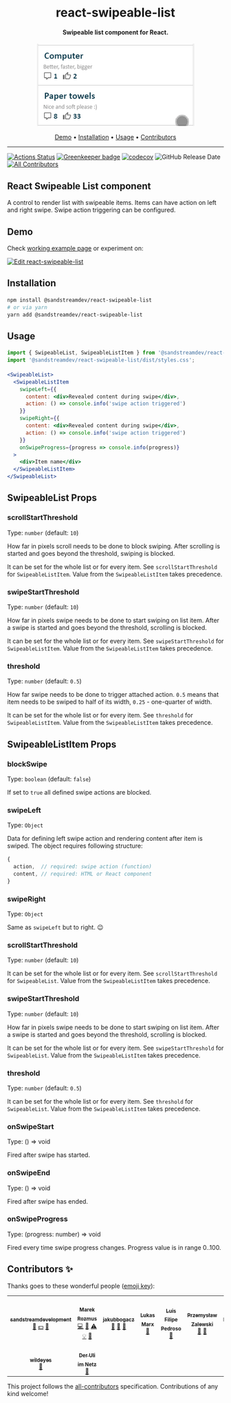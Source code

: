 <h1 align="center">react-swipeable-list</h1>
<h4 align="center">Swipeable list component for React.</h4>
<p align="center">
  <img src="docs/example.gif"></img>
</p>

<p align="center">
  <a href="#demo">Demo</a> •
  <a href="#installation">Installation</a> •
  <a href="#usage">Usage</a> •
  <a href="#contributors-">Contributors</a>
</p>

<hr />

[![Actions Status](https://github.com/sandstreamdev/react-swipeable-list/workflows/Node%20CI/badge.svg)](https://github.com/sandstreamdev/react-swipeable-list/actions)
[![Greenkeeper badge](https://badges.greenkeeper.io/sandstreamdev/react-swipeable-list.svg)](https://greenkeeper.io/)
[![codecov](https://codecov.io/gh/sandstreamdev/react-swipeable-list/branch/master/graph/badge.svg)](https://codecov.io/gh/sandstreamdev/react-swipeable-list)
![GitHub Release Date](https://img.shields.io/github/release-date/sandstreamdev/react-swipeable-list)
[![All Contributors](https://img.shields.io/badge/all_contributors-9-orange.svg?style=flat-square)](#contributors)

## React Swipeable List component

A control to render list with swipeable items. Items can have action on left and right swipe. Swipe action triggering can be configured.

## Demo

Check [working example page](https://sandstreamdev.github.io/react-swipeable-list/) or experiment on:

[![Edit react-swipeable-list](https://codesandbox.io/static/img/play-codesandbox.svg)](https://codesandbox.io/s/github/sandstreamdev/react-swipeable-list/tree/master/examples)

## Installation

```bash
npm install @sandstreamdev/react-swipeable-list
# or via yarn
yarn add @sandstreamdev/react-swipeable-list
```

## Usage

```jsx
import { SwipeableList, SwipeableListItem } from '@sandstreamdev/react-swipeable-list';
import '@sandstreamdev/react-swipeable-list/dist/styles.css';

<SwipeableList>
  <SwipeableListItem
    swipeLeft={{
      content: <div>Revealed content during swipe</div>,
      action: () => console.info('swipe action triggered')
    }}
    swipeRight={{
      content: <div>Revealed content during swipe</div>,
      action: () => console.info('swipe action triggered')
    }}
    onSwipeProgress={progress => console.info(progress)}
  >
    <div>Item name</div>
  </SwipeableListItem>
</SwipeableList>
```

## SwipeableList Props

### scrollStartThreshold

Type: `number` (default: `10`)

How far in pixels scroll needs to be done to block swiping. After scrolling is started and goes beyond the threshold, swiping is blocked.

It can be set for the whole list or for every item. See `scrollStartThreshold` for `SwipeableListItem`. Value from the `SwipeableListItem` takes precedence.

### swipeStartThreshold

Type: `number` (default: `10`)

How far in pixels swipe needs to be done to start swiping on list item. After a swipe is started and goes beyond the threshold, scrolling is blocked.

It can be set for the whole list or for every item. See `swipeStartThreshold` for `SwipeableListItem`. Value from the `SwipeableListItem` takes precedence.

### threshold

Type: `number` (default: `0.5`)

How far swipe needs to be done to trigger attached action. `0.5` means that item needs to be swiped to half of its width, `0.25` - one-quarter of width.

It can be set for the whole list or for every item. See `threshold` for `SwipeableListItem`. Value from the `SwipeableListItem` takes precedence.

## SwipeableListItem Props

### blockSwipe

Type: `boolean` (default: `false`)

If set to `true` all defined swipe actions are blocked.

### swipeLeft

Type: `Object`

Data for defining left swipe action and rendering content after item is swiped. The object requires following structure:

```js
{
  action,  // required: swipe action (function)
  content, // required: HTML or React component
}
```

### swipeRight

Type: `Object`

Same as `swipeLeft` but to right. :wink:

### scrollStartThreshold

Type: `number` (default: `10`)

It can be set for the whole list or for every item. See `scrollStartThreshold` for `SwipeableList`. Value from the `SwipeableListItem` takes precedence.

### swipeStartThreshold

Type: `number` (default: `10`)

How far in pixels swipe needs to be done to start swiping on list item. After a swipe is started and goes beyond the threshold, scrolling is blocked.

It can be set for the whole list or for every item. See `swipeStartThreshold` for `SwipeableList`. Value from the `SwipeableListItem` takes precedence.

### threshold

Type: `number` (default: `0.5`)

It can be set for the whole list or for every item. See `threshold` for `SwipeableList`. Value from the `SwipeableListItem` takes precedence.

### onSwipeStart

Type: () => void

Fired after swipe has started.

### onSwipeEnd

Type: () => void

Fired after swipe has ended.

### onSwipeProgress

Type: (progress: number) => void

Fired every time swipe progress changes. Progress value is in range 0..100.

## Contributors ✨

Thanks goes to these wonderful people ([emoji key](https://allcontributors.org/docs/en/emoji-key)):

<!-- ALL-CONTRIBUTORS-LIST:START - Do not remove or modify this section -->
<!-- prettier-ignore-start -->
<!-- markdownlint-disable -->
<table>
  <tr>
    <td align="center"><a href="https://github.com/sandstreamdevelopment"><img src="https://avatars2.githubusercontent.com/u/44231396?v=4" width="100px;" alt=""/><br /><sub><b>sandstreamdevelopment</b></sub></a><br /><a href="#business-sandstreamdevelopment" title="Business development">💼</a> <a href="#financial-sandstreamdevelopment" title="Financial">💵</a> <a href="#ideas-sandstreamdevelopment" title="Ideas, Planning, & Feedback">🤔</a></td>
    <td align="center"><a href="https://github.com/marekrozmus"><img src="https://avatars3.githubusercontent.com/u/26272040?v=4" width="100px;" alt=""/><br /><sub><b>Marek Rozmus</b></sub></a><br /><a href="https://github.com/sandstreamdev/react-swipeable-list/commits?author=marekrozmus" title="Code">💻</a> <a href="https://github.com/sandstreamdev/react-swipeable-list/commits?author=marekrozmus" title="Documentation">📖</a> <a href="https://github.com/sandstreamdev/react-swipeable-list/commits?author=marekrozmus" title="Tests">⚠️</a> <a href="#example-marekrozmus" title="Examples">💡</a> <a href="#ideas-marekrozmus" title="Ideas, Planning, & Feedback">🤔</a></td>
    <td align="center"><a href="https://github.com/jakubbogacz"><img src="https://avatars3.githubusercontent.com/u/26272028?v=4" width="100px;" alt=""/><br /><sub><b>jakubbogacz</b></sub></a><br /><a href="https://github.com/sandstreamdev/react-swipeable-list/pulls?q=is%3Apr+reviewed-by%3Ajakubbogacz" title="Reviewed Pull Requests">👀</a> <a href="#ideas-jakubbogacz" title="Ideas, Planning, & Feedback">🤔</a> <a href="https://github.com/sandstreamdev/react-swipeable-list/commits?author=jakubbogacz" title="Documentation">📖</a></td>
    <td align="center"><a href="https://github.com/LukasMarx"><img src="https://avatars0.githubusercontent.com/u/8080408?v=4" width="100px;" alt=""/><br /><sub><b>Lukas Marx</b></sub></a><br /><a href="#ideas-LukasMarx" title="Ideas, Planning, & Feedback">🤔</a></td>
    <td align="center"><a href="https://www.linkedin.com/in/luis-filipe42/"><img src="https://avatars1.githubusercontent.com/u/29440533?v=4" width="100px;" alt=""/><br /><sub><b>Luis Filipe Pedroso</b></sub></a><br /><a href="https://github.com/sandstreamdev/react-swipeable-list/issues?q=author%3ALuisFilipePedroso" title="Bug reports">🐛</a></td>
    <td align="center"><a href="https://github.com/przemyslawzalewski"><img src="https://avatars0.githubusercontent.com/u/30114244?v=4" width="100px;" alt=""/><br /><sub><b>Przemysław Zalewski</b></sub></a><br /><a href="#maintenance-przemyslawzalewski" title="Maintenance">🚧</a> <a href="https://github.com/sandstreamdev/react-swipeable-list/pulls?q=is%3Apr+reviewed-by%3Aprzemyslawzalewski" title="Reviewed Pull Requests">👀</a></td>
    <td align="center"><a href="https://marktension.github.io/tension_design/"><img src="https://avatars0.githubusercontent.com/u/16321685?v=4" width="100px;" alt=""/><br /><sub><b>MarkTension</b></sub></a><br /><a href="https://github.com/sandstreamdev/react-swipeable-list/issues?q=author%3AMarkTension" title="Bug reports">🐛</a></td>
  </tr>
  <tr>
    <td align="center"><a href="https://github.com/wildeyes"><img src="https://avatars3.githubusercontent.com/u/1652108?v=4" width="100px;" alt=""/><br /><sub><b>wildeyes</b></sub></a><br /><a href="https://github.com/sandstreamdev/react-swipeable-list/issues?q=author%3Awildeyes" title="Bug reports">🐛</a></td>
    <td align="center"><a href="http://www.deruli.de"><img src="https://avatars0.githubusercontent.com/u/1799239?v=4" width="100px;" alt=""/><br /><sub><b>Der Uli im Netz</b></sub></a><br /><a href="https://github.com/sandstreamdev/react-swipeable-list/issues?q=author%3AderUli" title="Bug reports">🐛</a></td>
  </tr>
</table>

<!-- markdownlint-enable -->
<!-- prettier-ignore-end -->
<!-- ALL-CONTRIBUTORS-LIST:END -->

This project follows the [all-contributors](https://github.com/all-contributors/all-contributors) specification. Contributions of any kind welcome!
